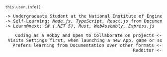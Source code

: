 <code>this.user.info()</code>
<pre>
-> Undergraduate Student at the National Institute of Engineering, Mysore
-> Self-Learning: <i>Node.js, TypeScript, React.js</i> from Documentation
-> Learn@next: <i>C# (.NET 5), Rust, WebAssembly, Express.js</i>
</pre>

<pre align=right>
 Coding as a Hobby and Open to Collaborate on projects <-
 Visits Settings first, when launching a new App, game or software <-
 Prefers learning from Documentation over other formats <-
 Redditor <-
</Pre>

<!--
<details>
  <summary>Godzilla: The Revolution of Dogs🤣🤣🤣🤣.... Oh hello visitor</summary>
  <p>Then the dog quickly and effectively bites the Massive Godzilla's Leg. It's enough to bring the Godzilla's Attention on the dog. For the massive size, It slowly pulls up leg from the ground and Just as effectively stomps on the dog.</p>
</details>
-->
